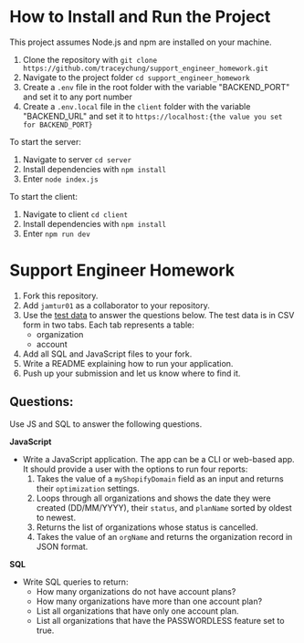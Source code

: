 # How to Install and Run the Project
This project assumes Node.js and npm are installed on your machine.

1. Clone the repository with `git clone https://github.com/traceychung/support_engineer_homework.git`
2. Navigate to the project folder `cd support_engineer_homework`
3. Create a `.env` file in the root folder with the variable "BACKEND_PORT" and set it to any port number
4. Create a `.env.local` file in the `client` folder with the variable "BACKEND_URL" and set it to `https://localhost:{the value you set for BACKEND_PORT}`

To start the server:
1. Navigate to server `cd server`
2. Install dependencies with `npm install`
3. Enter `node index.js`

To start the client:
1. Navigate to client `cd client`
2. Install dependencies with `npm install`
3. Enter `npm run dev`

# Support Engineer Homework

1. Fork this repository.
2. Add `jamtur01` as a collaborator to your repository.
3. Use the [test data](https://docs.google.com/spreadsheets/d/1uyDXhb3T3-LVywTvpH1ixWbz6if7vUaUQC6YHcNm-wY/edit?usp=sharing) to answer the questions below. The test data is in CSV form in two tabs. Each tab represents a table:
   - organization
   - account 
4. Add all SQL and JavaScript files to your fork.
5. Write a README explaining how to run your application.
6. Push up your submission and let us know where to find it.

## Questions:

Use JS and SQL to answer the following questions.

**JavaScript**
- Write a JavaScript application. The app can be a CLI or web-based app. It should provide a user with the options to run four reports:
  1. Takes the value of a `myShopifyDomain` field as an input and returns their `optimization` settings.
  2. Loops through all organizations and shows the date they were created (DD/MM/YYYY), their `status`, and `planName` sorted by oldest to newest.
  3. Returns the list of organizations whose status is cancelled.
  4. Takes the value of an `orgName` and returns the organization record in JSON format.

**SQL**
- Write SQL queries to return:
  - How many organizations do not have account plans? 
  - How many organizations have more than one account plan?
  - List all organizations that have only one account plan.
  - List all organizations that have the PASSWORDLESS feature set to true.
